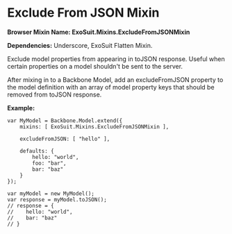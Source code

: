 # Exclude From JSON Mixin

**Browser Mixin Name: ExoSuit.Mixins.ExcludeFromJSONMixin**

**Dependencies:** Underscore, ExoSuit Flatten Mixin.

Exclude model properties from appearing in toJSON response. Useful when certain properties on a model shouldn't be sent to the server.

After mixing in to a Backbone Model, add an excludeFromJSON property to the model definition with an array of model property keys that should be removed from toJSON response.

**Example:**

    var MyModel = Backbone.Model.extend({
        mixins: [ ExoSuit.Mixins.ExcludeFromJSONMixin ],

        excludeFromJSON: [ "hello" ],

        defaults: {
            hello: "world",
            foo: "bar",
            bar: "baz"
        }
    });

    var myModel = new MyModel();
    var response = myModel.toJSON();
    // response = {
    //    hello: "world",
    //    bar: "baz"  
    // }
